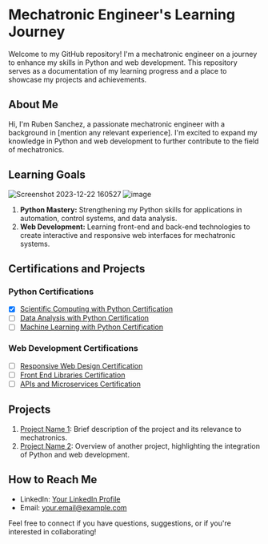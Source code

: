# Mechatronic Engineer's Learning Journey
Welcome to my GitHub repository! I'm a mechatronic engineer on a journey to enhance my skills in Python and web development. This repository serves as a documentation of my learning progress and a place to showcase my projects and achievements.

## About Me

Hi, I'm Ruben Sanchez, a passionate mechatronic engineer with a background in [mention any relevant experience]. I'm excited to expand my knowledge in Python and web development to further contribute to the field of mechatronics.

## Learning Goals

![Screenshot 2023-12-22 160527](https://github.com/Ruben2201/Ruben2201/assets/148841907/83868378-7b81-4244-9d82-fe409267b804) ![image](https://github.com/Ruben2201/Ruben2201/assets/148841907/d2d98bc7-4886-4ef8-b336-ff563d252125)


1. **Python Mastery:** Strengthening my Python skills for applications in automation, control systems, and data analysis.
2. **Web Development:** Learning front-end and back-end technologies to create interactive and responsive web interfaces for mechatronic systems.

## Certifications and Projects

### Python Certifications
- [x] [Scientific Computing with Python Certification](link)
- [ ] [Data Analysis with Python Certification](link)
- [ ] [Machine Learning with Python Certification](link)

### Web Development Certifications
- [ ] [Responsive Web Design Certification](link)
- [ ] [Front End Libraries Certification](link)
- [ ] [APIs and Microservices Certification](link)

## Projects

1. [Project Name 1](link): Brief description of the project and its relevance to mechatronics.
2. [Project Name 2](link): Overview of another project, highlighting the integration of Python and web development.

## How to Reach Me

- LinkedIn: [Your LinkedIn Profile](link)
- Email: your.email@example.com

Feel free to connect if you have questions, suggestions, or if you're interested in collaborating!


